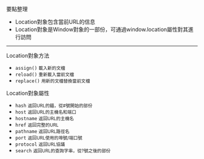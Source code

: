 要點整理
- Location對象包含當前URL的信息
- Location對象是Window對象的一部份，可通過window.location屬性對其進行訪問

---

Location對象方法
- `assign()` <small>載入新的文檔</small>
- `reload()` <small>重新載入當前文檔</small>
- `replace()` <small>用新的文檔替換當前文檔</small>

Location對象屬性
- `hash` <small>返回URL的錨，從#號開始的部份</small>
- `host` <small>返回URL的主機名和端口</small>
- `hostname` <small>返回URL的主機名</small>
- `href` <small>返回完整的URL</small>
- `pathname` <small>返回URL路徑名</small>
- `port` <small>返回URL使用的埠號/端口號</small>
- `protocol` <small>返回URL協議</small>
- `search` <small>返回URL的查詢字串，從?號之後的部份</small>
